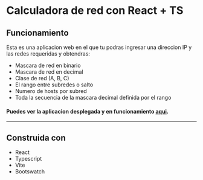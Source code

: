 # Calculadora de red con React + TS

## Funcionamiento

Esta es una aplicacion web en el que tu podras ingresar una direccion IP y las redes requeridas y obtendras: 

- Mascara de red en binario
- Mascara de red en decimal
- Clase de red (A, B, C)
- El rango entre subredes o salto
- Numero de hosts por subred
- Toda la secuencia de la mascara decimal definida por el rango

#### Puedes ver la aplicacion desplegada y en funcionamiento **[aqui](https://subneteo-app.vercel.app/)**.

----

## Construida con 
- React
- Typescript
- Vite 
- Bootswatch


